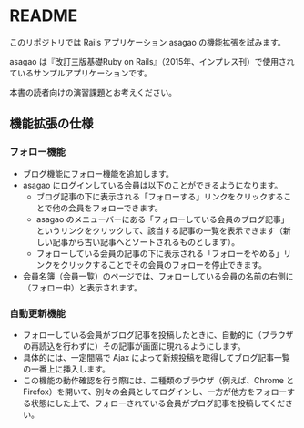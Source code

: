 README
======

このリポジトリでは Rails アプリケーション asagao の機能拡張を試みます。

asagao は『改訂三版基礎Ruby on Rails』（2015年、インプレス刊）で使用されているサンプルアプリケーションです。

本書の読者向けの演習課題とお考えください。

機能拡張の仕様
--------------

### フォロー機能

* ブログ機能にフォロー機能を追加します。
* asagao にログインしている会員は以下のことができるようになります。
    * ブログ記事の下に表示される「フォローする」リンクをクリックすることで他の会員をフォローできます。
    * asagao のメニューバーにある「フォローしている会員のブログ記事」というリンクをクリックして、該当する記事の一覧を表示できます（新しい記事から古い記事へとソートされるものとします）。
    * フォローしている会員の記事の下に表示される「フォローをやめる」リンクをクリックすることでその会員のフォローを停止できます。
* 会員名簿（会員一覧）のページでは、フォローしている会員の名前の右側に（フォロー中）と表示されます。

### 自動更新機能

* フォローしている会員がブログ記事を投稿したときに、自動的に（ブラウザの再読込を行わずに）その記事が画面に現れるようにします。
* 具体的には、一定間隔で Ajax によって新規投稿を取得してブログ記事一覧の一番上に挿入します。
* この機能の動作確認を行う際には、二種類のブラウザ（例えば、Chrome と Firefox）を開いて、別々の会員としてログインし、一方が他方をフォローする状態にした上で、フォローされている会員がブログ記事を投稿してください。
